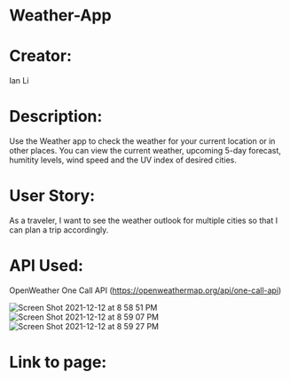 # Weather-App

# Creator:
Ian Li

# Description:
Use the Weather app to check the weather for your current location or in other places. You can view the current weather, upcoming 5-day forecast, humitity levels, wind speed and the UV index of desired cities.

# User Story:
As a traveler, I want to see the weather outlook for multiple cities so that I can plan a trip accordingly.

# API Used:
OpenWeather One Call API (https://openweathermap.org/api/one-call-api)

![Screen Shot 2021-12-12 at 8 58 51 PM](https://user-images.githubusercontent.com/91820087/145750405-85d975fb-1ecf-4a1e-b98f-de86e4b859fe.png)
![Screen Shot 2021-12-12 at 8 59 07 PM](https://user-images.githubusercontent.com/91820087/145750320-5c36e855-a269-4066-a056-1bfc93cd1d1b.png)
![Screen Shot 2021-12-12 at 8 59 27 PM](https://user-images.githubusercontent.com/91820087/145750322-21e9d056-344c-416a-9af3-4555306c4f70.png)

# Link to page:
